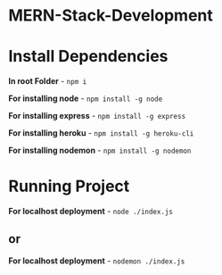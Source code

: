 # MERN-Stack-Development


# Install Dependencies

**In root Folder** - `npm i`

**For installing node** - `npm install -g node`

**For installing express** - `npm install -g express`

**For installing heroku** - `npm install -g heroku-cli`

**For installing nodemon** - `npm install -g nodemon`

# Running Project

**For localhost deployment** - `node ./index.js`

## or

**For localhost deployment** - `nodemon ./index.js`


<!-- **For Backend** - `npm i`

**For Frontend** - `cd frontend` ` npm i` -->

<!-- ## Env Variables

Make Sure to Create a config.env file in backend/config directory and add appropriate variables in order to use the app.

**Essential Variables**
PORT=
DB_URI =
STRIPE_API_KEY=
STRIPE_SECRET_KEY=
JWT_SECRET=
JWT_EXPIRE=
COOKIE_EXPIRE=
SMPT_SERVICE =
SMPT_MAIL=
SMPT_PASSWORD=
SMPT_HOST=
SMPT_PORT=
CLOUDINARY_NAME
CLOUDINARY_API_KEY
CLOUDINARY_API_SECRET
_fill each filed with your info respectively_ -->
